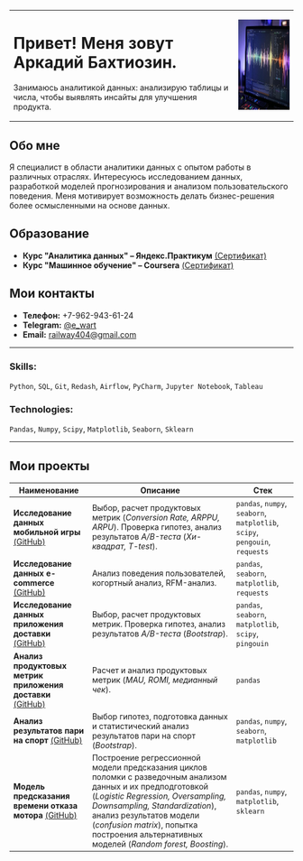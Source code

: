 <table>
  <tr>
    <td>
      <h1>Привет! Меня зовут Аркадий Бахтиозин.</h1>
      <p>Занимаюсь аналитикой данных: анализирую таблицы и числа, чтобы выявлять инсайты для улучшения продукта.</p>
    </td>
    <td>
      <img width="250" height="160" src="https://github.com/Arkady303/arkady303/blob/main/TjrzpysCxcjfT2uZ-generated_image22222.JPG">
    </td>
  </tr>
</table>

## Обо мне

Я специалист в области аналитики данных с опытом работы в различных отраслях. Интересуюсь исследованием данных, разработкой моделей прогнозирования и анализом пользовательского поведения. Меня мотивирует возможность делать бизнес-решения более осмысленными на основе данных. 

## Образование

- **Курс "Аналитика данных" – Яндекс.Практикум** [(Сертификат)](https://example.com/certificate1)
- **Курс "Машинное обучение" – Coursera** [(Сертификат)](https://example.com/certificate2)

## Мои контакты

- **Телефон:** +7-962-943-61-24  
- **Telegram:** [@e_wart](https://t.me/e_wart)  
- **Email:** [railway404@gmail.com](mailto:railway404@gmail.com)

---

### Skills:
`Python`, `SQL`, `Git`, `Redash`, `Airflow`, `PyCharm`, `Jupyter Notebook`, `Tableau`

### Technologies:
`Pandas`, `Numpy`, `Scipy`, `Matplotlib`, `Seaborn`, `Sklearn`

---

## Мои проекты

| Наименование | Описание | Стек |
|-------------|----------|------|
| **Исследование данных мобильной игры** [(GitHub)](https://github.com/Arkady303/mobile_game) | Выбор, расчет продуктовых метрик (*Conversion Rate, ARPPU, ARPU*). Проверка гипотез, анализ результатов *A/B-теста* (*Хи-квадрат, T-test*). | `pandas`, `numpy`, `seaborn`, `matplotlib`, `scipy`, `pengouin`, `requests` |
| **Исследование данных e-commerce** [(GitHub)](https://github.com/Arkady303/e-commerce) | Анализ поведения пользователей, когортный анализ, RFM-анализ. | `pandas`, `seaborn`, `matplotlib`, `requests`|
| **Исследование данных приложения доставки** [(GitHub)](https://github.com/Arkady303/delivery_app) | Выбор, расчет продуктовых метрик. Проверка гипотез, анализ результатов *A/B-теста* (*Bootstrap*). | `pandas`, `seaborn`, `matplotlib`, `scipy`, `pingouin` |
| **Анализ продуктовых метрик приложения доставки** [(GitHub)](https://github.com/Arkady303/product_metrics) | Расчет и анализ продуктовых метрик (*MAU, ROMI, медианный чек*). | `pandas` |
| **Анализ результатов пари на спорт** [(GitHub)](https://github.com/Arkady303/bets) | Выбор гипотез, подготовка данных и статистический анализ результатов пари на спорт (*Bootstrap*). | `pandas`, `numpy`, `seaborn`, `matplotlib`|
| **Модель предсказания времени отказа мотора** [(GitHub)](https://github.com/Arkady303/engines) | Построение регрессионной модели предсказания циклов поломки с разведочным анализом данных и их предподготовкой (*Logistic Regression, Oversampling, Downsampling, Standardization*), анализ результатов модели (*confusion matrix*), попытка построения альтернативных моделей (*Random forest, Boosting*). | `pandas`, `numpy`, `matplotlib`, `sklearn` |
